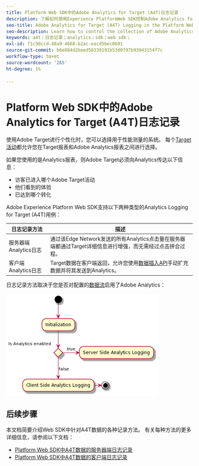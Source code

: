 ```yaml
---
title: Platform Web SDK中的Adobe Analytics for Target (A4T)日志记录
description: 了解如何使用Experience PlatformWeb SDK控制Adobe Analytics for Target (A4T)数据的收集。
seo-title: Adobe Analytics for Target (A4T) Logging in the Platform Web SDK
seo-description: Learn how to control the collection of Adobe Analytics for Target (A4T) data using the Experience Platform Web SDK.
keywords: a4t；日志记录；analytics；sdk；web sdk；
exl-id: f1c90ccd-48a9-4668-b2ac-eacd5bec0b91
source-git-commit: b6e084d2beed58339191b53d0f97b93943154f7c
workflow-type: tm+mt
source-wordcount: '265'
ht-degree: 1%

---
```


# Platform Web SDK中的Adobe Analytics for Target (A4T)日志记录

使用Adobe Target进行个性化时，您可以选择用于性能测量的系统。 每个[Target活动](https://experienceleague.adobe.com/docs/target/using/activities/target-activities-guide.html)都允许您在Target报表和Adobe Analytics报表之间进行选择。

如果您使用的是Analytics报表，则Adobe Target必须向Analytics传达以下信息：

* 访客已进入哪个Adobe Target活动
* 他们看到的体验
* 已达到哪个转化

Adobe Experience Platform Web SDK支持以下两种类型的Analytics Logging for Target (A4T)用例：

| 日志记录方法 | 描述 |
| --- | --- |
| 服务器端Analytics日志 | 通过该Edge Network发送的所有Analytics点击量在服务器端都通过Target详细信息进行增强，而无需经过点击拼合过程。 |
| 客户端Analytics日志 | Target数据在客户端返回，允许您使用[数据插入API](https://experienceleague.adobe.com/docs/analytics/import/c-data-insertion-api.html)手动扩充数据并将其发送到Analytics。 |

日志记录方法取决于您是否对配置的[数据流](../../../../datastreams/overview.md)启用了Adobe Analytics：

![正在记录方法决策流程](../assets/analytics-logging.png)

## 后续步骤

本文档简要介绍Web SDK中针对A4T数据的各种记录方法。 有关每种方法的更多详细信息，请参阅以下文档：

* [Platform Web SDK中A4T数据的服务器端日志记录](./server-side.md)
* [Platform Web SDK中A4T数据的客户端日志记录](./client-side.md)
